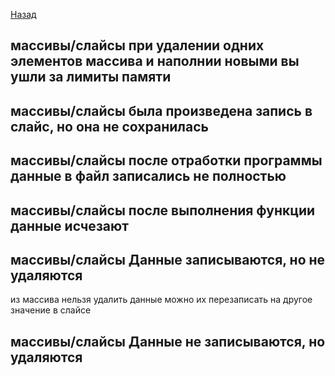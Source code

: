 [Назад](/L1/L1_.md) 

## массивы/слайсы при удалении одних элементов массива и наполнии новыми вы ушли за лимиты памяти

## массивы/слайсы была произведена запись в слайс, но она не сохранилась

## массивы/слайсы после отработки программы данные в файл записались не полностью

## массивы/слайсы после выполнения функции данные исчезают

## массивы/слайсы Данные записываются, но не удаляются

из массива нельзя удалить данные можно их перезаписать на другое значение
в слайсе 

## массивы/слайсы Данные не записываются, но удаляются

